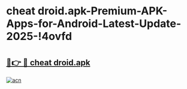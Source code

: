 # cheat droid.apk-Premium-APK-Apps-for-Android-Latest-Update-2025-!4ovfd

# <h2><a href="https://googleone.com">🔗👉 🔴 cheat droid.apk</a></h2>

[![acn](https://github.com/user-attachments/assets/0f9c940e-d8b0-45ae-aac7-cd30a18b3e1c)](https://googleone.com)

